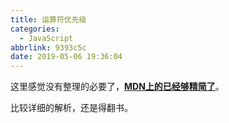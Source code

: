 ```yaml
---
title: 运算符优先级
categories:
  - JavaScript
abbrlink: 9393c5c
date: 2019-05-06 19:36:04
---
```


这里感觉没有整理的必要了，[**MDN上的已经够精简了**](https://developer.mozilla.org/en-US/docs/Web/JavaScript/Reference/Operators/Operator_Precedence)。

比较详细的解析，还是得翻书。
